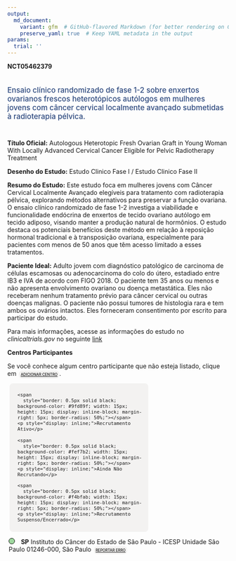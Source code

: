 ```yaml
---
output: 
  md_document:
    variant: gfm  # GitHub-flavored Markdown (for better rendering on GitHub)
    preserve_yaml: true  # Keep YAML metadata in the output
params:
  trial: ''
---
```


<script async src="https://scripts.simpleanalyticscdn.com/latest.js"></script>

**NCT05462379**

<div style="padding: 5px 5px 5px 0px; font-size: 1.20em; font-weight: 500; color: #2E4A7F; text-align: left; margin-bottom: 20px">

Ensaio clínico randomizado de fase 1-2 sobre enxertos ovarianos frescos
heterotópicos autólogos em mulheres jovens com câncer cervical
localmente avançado submetidas à radioterapia pélvica.

</div>

**Título Oficial:** Autologous Heterotopic Fresh Ovarian Graft in Young
Woman With Locally Advanced Cervical Cancer Eligible for Pelvic
Radiotherapy Treatment

**Desenho do Estudo:** Estudo Clinico Fase I / Estudo Clinico Fase II

**Resumo do Estudo:** Este estudo foca em mulheres jovens com Câncer
Cervical Localmente Avançado elegíveis para tratamento com radioterapia
pélvica, explorando métodos alternativos para preservar a função
ovariana. O ensaio clínico randomizado de fase 1-2 investiga a
viabilidade e funcionalidade endócrina de enxertos de tecido ovariano
autólogo em tecido adiposo, visando manter a produção natural de
hormônios. O estudo destaca os potenciais benefícios deste método em
relação à reposição hormonal tradicional e à transposição ovariana,
especialmente para pacientes com menos de 50 anos que têm acesso
limitado a esses tratamentos.

**Paciente Ideal:** Adulto jovem com diagnóstico patológico de carcinoma
de células escamosas ou adenocarcinoma do colo do útero, estadiado entre
IB3 e IVA de acordo com FIGO 2018. O paciente tem 35 anos ou menos e não
apresenta envolvimento ovariano ou doença metastática. Eles não
receberam nenhum tratamento prévio para câncer cervical ou outras
doenças malignas. O paciente não possui tumores de histologia rara e tem
ambos os ovários intactos. Eles forneceram consentimento por escrito
para participar do estudo.

Para mais informações, acesse as informações do estudo no
*clinicaltrials.gov* no seguinte
[link](https://clinicaltrials.gov/ct2/show/NCT05462379)

**Centros Participantes**

Se você conhece algum centro participante que não esteja listado, clique
em
<span style="color: #2E4A7F; margin-left: 2px; padding: 4px; background-color: #f3f2f1; border-radius: 8px; font-weight: 500; font-size: 0.6em"><a
href="https://flazar.shinyapps.io/formsapp?study_nct_id=NCT05462379&amp;location_id=N%2FA&amp;location_full_name=N%2FA&amp;form_type=Adicionar%20Centro"
target="_blank">ADICIONAR CENTRO</a></span>.

<div style="margin-bottom: 8px; margin-left: 5px; padding: 8px; max-width: 300px; background-color: #f3f2f1; border-radius: 8px; font-size: 0.9em">

<div style="margin-left: 10px;">

    <span 
      style="border: 0.5px solid black; background-color: #9fd89f; width: 15px; height: 15px; display: inline-block; margin-right: 5px; border-radius: 50%;"></span>
    <p style="display: inline;">Recrutamento Ativo</p>

</div>

<div style="margin-left: 10px;">

    <span 
      style="border: 0.5px solid black; background-color: #fef7b2; width: 15px; height: 15px; display: inline-block; margin-right: 5px; border-radius: 50%;"></span>
    <p style="display: inline;">Ainda Não Recrutando</p>

</div>

<div style="margin-left: 10px;">

    <span 
      style="border: 0.5px solid black; background-color: #f4bfab; width: 15px; height: 15px; display: inline-block; margin-right: 5px; border-radius: 50%;"></span>
    <p style="display: inline;">Recrutamento Suspenso/Encerrado</p>

</div>

</div>

<div style="margin: 3px;">

<span style="border: 0.5px solid black; display: inline-block; width: 12px; height: 12px; border-radius: 50%; margin-right: 10px; padding-bottom: 0px; background-color: #9fd89f;"></span>
<b>SP</b> Instituto do Câncer do Estado de São Paulo - ICESP Unidade São
Paulo 01246-000, São Paulo
<span style="color: #2E4A7F; margin-left: 2px; padding: 4px; background-color: #f3f2f1; border-radius: 8px; font-weight: 500; font-size: 0.6em"><a
href="https://flazar.shinyapps.io/formsapp?study_nct_id=NCT05462379&amp;location_id=INSTITUTODOCANCERDOESTADODESAOPAULOSAOPAULO01246000BRAZIL&amp;location_full_name=Instituto%20do%20C%C3%A2ncer%20do%20Estado%20de%20S%C3%A3o%20Paulo%20-%20ICESP%20Unidade%20S%C3%A3o%20Paulo%2C%2001246-000%2C%20S%C3%A3o%20Paulo&amp;form_type=Reportar%20Erro"
target="_blank">REPORTAR ERRO</a></span>

</div>
